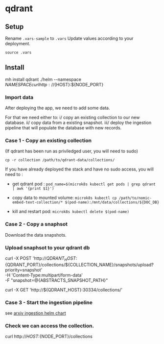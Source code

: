 # qdrant

## Setup

Rename `.vars-sample` to `.vars`
Update values according to your deployment.

`source .vars`


## Install

mh install qdrant ./helm  --namespace ${NAMESPACE}
curl http://${HOST}:${NODE_PORT}


### Import data

After deploying the app, we need to add some data.

For that we need either to:
i/ copy an existing collection to our new database.
ii/ copy data from a existing snapshot.
iii/ deploy the ingestion pipeline that will populate the database with new records.


### Case 1 - Copy an existing collection

(If qdrant has been run as priviledged user, you will
need to sudo)

`cp -r collection /path/to/qdrant-data/collections/`

If you have already deployed the stack and have no sudo access, you will need to :

- get qdrant pod :
    `pod_name=$(microk8s kubectl get pods | grep qdrant | awk '{print $1}')`
- copy data to mounted volume:
    `microk8s kubectl cp /path/to/nomic-embed-text-collection/* $(pod-name):/mnt/data/collections/${DOC_DB}`

- kill and restart pod:
    `microk8s kubectl delete $(pod-name)`

### Case 2 - Copy a snaphsot

Download the data snapshots.

### Upload snaphsot to your qdrant db

curl -X POST 'http://${QDRANT_HOST}:${QDRANT_PORT}/collections/${COLLECTION_NAME}/snapshots/upload?priority=snapshot' \
    -H 'Content-Type:multipart/form-data' \
    -F "snapshot=@{ABSTRACTS_SNAPSHOT_PATH}"

curl -X GET 'http://${QDRANT_HOST}:30334/collections/'



### Case 3 - Start the ingestion pipeline
 
 see [arxiv ingestion helm chart](../arxiv-ingestion-job-chart)


### Check we can access the collection.

curl http://${HOST}:${NODE_PORT}/collections